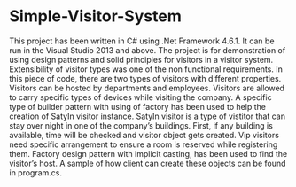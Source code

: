 # Simple-Visitor-System
This project has been written in C# using .Net Framework 4.6.1. It can be run in the Visual Studio 2013 and above.
The project is for demonstration of using design patterns and solid principles for visitors in a visitor system.
Extensibility of visitor types was one of the non functional requirements.
In this piece of code, there are two types of visitors with different properties. Visitors can be hosted by departments and employees. Visitors are allowed to carry specific types of devices while visiting the company.
A specific type of builder pattern with using of factory has been used to help the creation of SatyIn visitor instance. SatyIn visitor is a type of vistitor that can stay over night in one of the company’s buildings. First, if any building is available, time will be checked and visitor object gets created.
Vip visitors need specific arrangement to ensure a room is reserved while registering them.
Factory design pattern with implicit casting, has been used to find the visitor’s host.
A sample of how client can create these objects can be found in program.cs.
